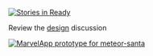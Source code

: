 [![Stories in Ready](https://badge.waffle.io/pcuci/meteor-santa.png?label=ready&title=Ready)](https://waffle.io/pcuci/meteor-santa)

Review the [design](design.md) discussion

[![MarvelApp prototype for meteor-santa](https://i.imgur.com/08Uf3nD.png)](https://marvelapp.com/explore/598647/meteor-santa)
